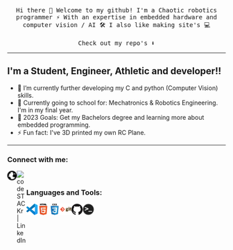 <body>
<style>
    @import url('https://fonts.googleapis.com/css2?family=Chivo+Mono&display=swap');
</style>


<p style="text-align:center; 
margin-top: 20px; 
font-family: 'Chivo Mono', monospace;"> 
    Hi there 👋 Welcome to my github! I'm a Chaotic robotics programmer ⚡ With an expertise in embedded hardware and computer vision / AI 🛠️ I also like making site's ‍💻
</p>
<div style=
"background-color: 
transparent; 
width: 50%; 
margin-left: auto; 
margin-right: auto;">
    <script src="https://unpkg.com/@lottiefiles/lottie-player@latest/dist/lottie-player.js"></script>
    <lottie-player src="https://assets8.lottiefiles.com/packages/lf20_2jrpdqi3.json"  background="transparent"  speed="1"  style="width: 300px; height: 300px;"    autoplay></lottie-player>
</div>

<p style="text-align:center; 
margin-top: 20px; 
font-family: 'Chivo Mono', monospace;"> 
    Check out my repo's ⬇️ 
</p>

---

## I'm a Student, Engineer, Athletic and developer!!

- 🌱 I’m currently further developing my C and python (Computer Vision) skills.
- 🔭 Currently going to school for: Mechatronics & Robotics Engineering. I'm in my final year.
- 🥅 2023 Goals: Get my Bachelors degree and learning more about embedded programming.
- ⚡ Fun fact: I've 3D printed my own RC Plane.

---

### Connect with me:

[<img align="left" alt="codeSTACKr.com" width="22px" src="https://raw.githubusercontent.com/iconic/open-iconic/master/svg/globe.svg" />][website]
[<img align="left" alt="codeSTACKr | LinkedIn" width="22px" src="https://cdn.jsdelivr.net/npm/simple-icons@v3/icons/linkedin.svg" />][linkedin]

<br />

### Languages and Tools:

<img align="left" alt="Visual Studio Code" width="26px" src="https://raw.githubusercontent.com/github/explore/80688e429a7d4ef2fca1e82350fe8e3517d3494d/topics/visual-studio-code/visual-studio-code.png" />
<img align="left" alt="HTML5" width="26px" src="https://raw.githubusercontent.com/github/explore/80688e429a7d4ef2fca1e82350fe8e3517d3494d/topics/html/html.png" />
<img align="left" alt="CSS3" width="26px" src="https://raw.githubusercontent.com/github/explore/80688e429a7d4ef2fca1e82350fe8e3517d3494d/topics/css/css.png" />
<img align="left" alt="Git" width="26px" src="https://raw.githubusercontent.com/github/explore/80688e429a7d4ef2fca1e82350fe8e3517d3494d/topics/git/git.png" />
<img align="left" alt="GitHub" width="26px" src="https://raw.githubusercontent.com/github/explore/78df643247d429f6cc873026c0622819ad797942/topics/github/github.png" />
<img align="left" alt="Terminal" width="26px" src="https://raw.githubusercontent.com/github/explore/80688e429a7d4ef2fca1e82350fe8e3517d3494d/topics/terminal/terminal.png" />

<br />
<br />

[website]: https://mveldkamp.nl/
[linkedin]: https://linkedin.com/in/mart-veldkamp-b3a01220a/
